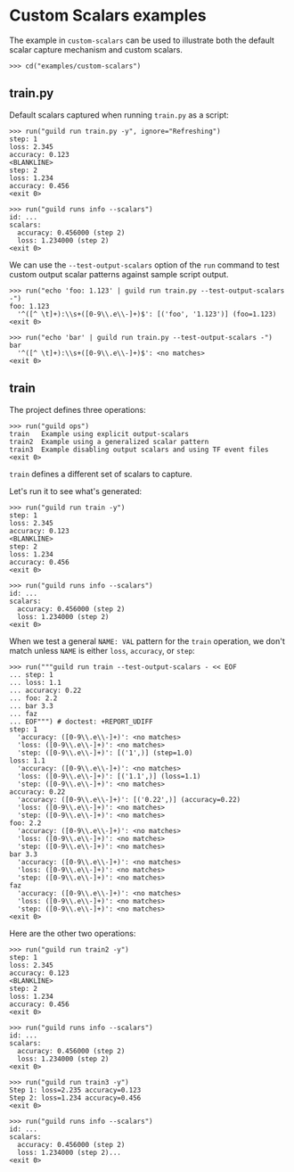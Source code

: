 # Custom Scalars examples

The example in `custom-scalars` can be used to illustrate both the
default scalar capture mechanism and custom scalars.

    >>> cd("examples/custom-scalars")

## train.py

Default scalars captured when running `train.py` as a script:

    >>> run("guild run train.py -y", ignore="Refreshing")
    step: 1
    loss: 2.345
    accuracy: 0.123
    <BLANKLINE>
    step: 2
    loss: 1.234
    accuracy: 0.456
    <exit 0>

    >>> run("guild runs info --scalars")
    id: ...
    scalars:
      accuracy: 0.456000 (step 2)
      loss: 1.234000 (step 2)
    <exit 0>

We can use the `--test-output-scalars` option of the `run` command to
test custom output scalar patterns against sample script output.

    >>> run("echo 'foo: 1.123' | guild run train.py --test-output-scalars -")
    foo: 1.123
      '^([^ \t]+):\\s+([0-9\\.e\\-]+)$': [('foo', '1.123')] (foo=1.123)
    <exit 0>

    >>> run("echo 'bar' | guild run train.py --test-output-scalars -")
    bar
      '^([^ \t]+):\\s+([0-9\\.e\\-]+)$': <no matches>
    <exit 0>

## train

The project defines three operations:

    >>> run("guild ops")
    train   Example using explicit output-scalars
    train2  Example using a generalized scalar pattern
    train3  Example disabling output scalars and using TF event files
    <exit 0>

`train` defines a different set of scalars to capture.

Let's run it to see what's generated:

    >>> run("guild run train -y")
    step: 1
    loss: 2.345
    accuracy: 0.123
    <BLANKLINE>
    step: 2
    loss: 1.234
    accuracy: 0.456
    <exit 0>

    >>> run("guild runs info --scalars")
    id: ...
    scalars:
      accuracy: 0.456000 (step 2)
      loss: 1.234000 (step 2)
    <exit 0>

When we test a general `NAME: VAL` pattern for the `train` operation,
we don't match unless `NAME` is either `loss`, `accuracy`, or `step`:

    >>> run("""guild run train --test-output-scalars - << EOF
    ... step: 1
    ... loss: 1.1
    ... accuracy: 0.22
    ... foo: 2.2
    ... bar 3.3
    ... faz
    ... EOF""") # doctest: +REPORT_UDIFF
    step: 1
      'accuracy: ([0-9\\.e\\-]+)': <no matches>
      'loss: ([0-9\\.e\\-]+)': <no matches>
      'step: ([0-9\\.e\\-]+)': [('1',)] (step=1.0)
    loss: 1.1
      'accuracy: ([0-9\\.e\\-]+)': <no matches>
      'loss: ([0-9\\.e\\-]+)': [('1.1',)] (loss=1.1)
      'step: ([0-9\\.e\\-]+)': <no matches>
    accuracy: 0.22
      'accuracy: ([0-9\\.e\\-]+)': [('0.22',)] (accuracy=0.22)
      'loss: ([0-9\\.e\\-]+)': <no matches>
      'step: ([0-9\\.e\\-]+)': <no matches>
    foo: 2.2
      'accuracy: ([0-9\\.e\\-]+)': <no matches>
      'loss: ([0-9\\.e\\-]+)': <no matches>
      'step: ([0-9\\.e\\-]+)': <no matches>
    bar 3.3
      'accuracy: ([0-9\\.e\\-]+)': <no matches>
      'loss: ([0-9\\.e\\-]+)': <no matches>
      'step: ([0-9\\.e\\-]+)': <no matches>
    faz
      'accuracy: ([0-9\\.e\\-]+)': <no matches>
      'loss: ([0-9\\.e\\-]+)': <no matches>
      'step: ([0-9\\.e\\-]+)': <no matches>
    <exit 0>

Here are the other two operations:

    >>> run("guild run train2 -y")
    step: 1
    loss: 2.345
    accuracy: 0.123
    <BLANKLINE>
    step: 2
    loss: 1.234
    accuracy: 0.456
    <exit 0>

    >>> run("guild runs info --scalars")
    id: ...
    scalars:
      accuracy: 0.456000 (step 2)
      loss: 1.234000 (step 2)
    <exit 0>

    >>> run("guild run train3 -y")
    Step 1: loss=2.235 accuracy=0.123
    Step 2: loss=1.234 accuracy=0.456
    <exit 0>

    >>> run("guild runs info --scalars")
    id: ...
    scalars:
      accuracy: 0.456000 (step 2)
      loss: 1.234000 (step 2)...
    <exit 0>
